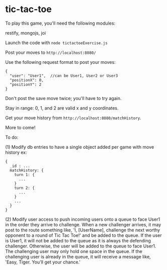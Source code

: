 # tic-tac-toe

To play this game, you'll need the following modules:

restify, mongojs, joi

Launch the code with ```node tictactoeExercise.js```

Post your moves to ```http://localhost:8080/```

Use the following request format to post your moves:
```
{
  "user": "User1",  //can be User1, User2 or User3
  "positionX": 0,
  "positionY": 2
}
```
Don't post the save move twice; you'll have to try again.

Stay in range: 0, 1, and 2 are valid x and y coordinates.

Get your move history from ```http://localhost:8080/matchHistory```.

More to come!

To do: 

(1) Modify db entries to have a single object added per game with move history
ex:
```
{
  _id : ...
  matchHistory: {
    turn 1: {
      ...
    }
    turn 2: {
      ...
    }
    ...
  }
}
```

(2) Modify user access to push incoming users onto a queue to face User1 in the order they arrive to challenge. When a new challenger arrives, it may post to the route something like, 'I, [UserName], challenge the next worthy opponent to a round of Tic Tac Toe!' and be added to the queue. If the user is User1, it will not be added to the queue as it is always the defending challenger. Otherwise, the user will be added to the queue to face User1. The challenging user may only hold one space in the queue. If the challenging user is already in the queue, it will receive a message like, 'Easy, Tiger. You'll get your chance.' 

